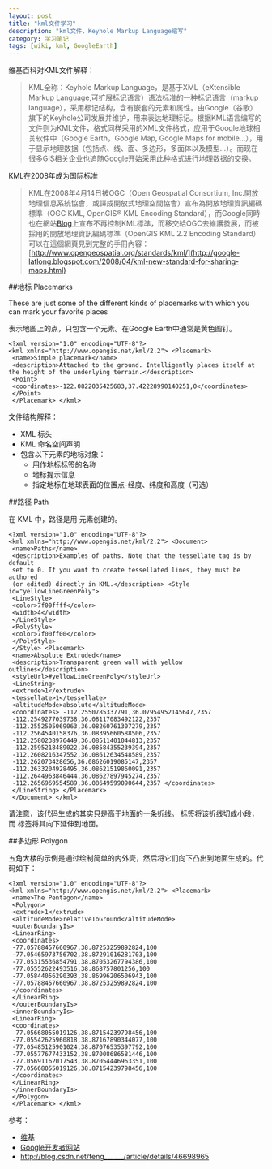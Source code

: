 ```yaml
---
layout: post
title: "kml文件学习"
description: "kml文件，Keyhole Markup Language缩写"
category: 学习笔记
tags: [wiki, kml, GoogleEarth]
---
```


维基百科对KML文件解释：

> KML全称：Keyhole Markup Language，是基于XML（eXtensible Markup Language,可扩展标记语言）语法标准的一种标记语言（markup language），采用标记结构，含有嵌套的元素和属性。由Google（谷歌）旗下的Keyhole公司发展并维护，用来表达地理标记。根据KML语言编写的文件则为KML文件，格式同样采用的XML文件格式，应用于Google地球相关软件中（Google Earth，Google Map, Google Maps for mobile...），用于显示地理数据（包括点、线、面、多边形，多面体以及模型...）。而现在很多GIS相关企业也追随Google开始采用此种格式进行地理数据的交换。

KML在2008年成为国际标准

>KML在2008年4月14日被OGC（Open Geospatial Consortium, Inc.開放地理信息系統協會，或譯成開放式地理空間協會）宣布為開放地理資訊編碼標準（OGC KML, OpenGIS® KML Encoding Standard），而Google同時也在網站[Blog](http://google-latlong.blogspot.com/2008/04/kml-new-standard-for-sharing-maps.html)上宣布不再控制KML標準，而移交給OGC去維護發展，而被採用的開放地理資訊編碼標準（OpenGIS KML 2.2 Encoding Standard）可以在這個網頁見到完整的手冊內容：[http://www.opengeospatial.org/standards/kml/](http://google-latlong.blogspot.com/2008/04/kml-new-standard-for-sharing-maps.html)

##地标 Placemarks

These are just some of the different kinds of placemarks with which you can mark your favorite places

表示地图上的点，只包含一个<Point>元素。在Google Earth中通常是黄色图钉。

	<?xml version="1.0" encoding="UTF-8"?>
	<kml xmlns="http://www.opengis.net/kml/2.2"> <Placemark>
	 <name>Simple placemark</name>
	 <description>Attached to the ground. Intelligently places itself at the height of the underlying terrain.</description>
	 <Point>
	 <coordinates>-122.0822035425683,37.42228990140251,0</coordinates>
	 </Point>
	 </Placemark> </kml>

文件结构解释：

- XML 标头
- KML 命名空间声明
- 包含以下元素的地标对象：
	- 用作地标标签的名称
	- 地标提示信息
	- 指定地标在地球表面的位置点-经度、纬度和高度（可选）

##路径 Path

在 KML 中，路径是用 <LineString> 元素创建的。

	<?xml version="1.0" encoding="UTF-8"?>
	<kml xmlns="http://www.opengis.net/kml/2.2"> <Document>
	 <name>Paths</name>
	 <description>Examples of paths. Note that the tessellate tag is by default
	 set to 0. If you want to create tessellated lines, they must be authored
	 (or edited) directly in KML.</description> <Style id="yellowLineGreenPoly">
	 <LineStyle>
	 <color>7f00ffff</color>
	 <width>4</width>
	 </LineStyle>
	 <PolyStyle>
	 <color>7f00ff00</color>
	 </PolyStyle>
	 </Style> <Placemark>
	 <name>Absolute Extruded</name>
	 <description>Transparent green wall with yellow outlines</description>
	 <styleUrl>#yellowLineGreenPoly</styleUrl>
	 <LineString>
	 <extrude>1</extrude>
	 <tessellate>1</tessellate>
	 <altitudeMode>absolute</altitudeMode>
	 <coordinates> -112.2550785337791,36.07954952145647,2357
	 -112.2549277039738,36.08117083492122,2357
	 -112.2552505069063,36.08260761307279,2357
	 -112.2564540158376,36.08395660588506,2357
	 -112.2580238976449,36.08511401044813,2357
	 -112.2595218489022,36.08584355239394,2357
	 -112.2608216347552,36.08612634548589,2357
	 -112.262073428656,36.08626019085147,2357
	 -112.2633204928495,36.08621519860091,2357
	 -112.2644963846444,36.08627897945274,2357
	 -112.2656969554589,36.08649599090644,2357 </coordinates>
	 </LineString> </Placemark>
	 </Document> </kml>

请注意，该代码生成的其实只是高于地面的一条折线。<tessellate> 标签将该折线切成小段，而 <extrude> 标签将其向下延伸到地面。

##多边形 Polygon

五角大楼的示例是通过绘制简单的内外壳，然后将它们向下凸出到地面生成的。代码如下：

	<?xml version="1.0" encoding="UTF-8"?>
	<kml xmlns="http://www.opengis.net/kml/2.2"> <Placemark>
	 <name>The Pentagon</name>
	 <Polygon>
	 <extrude>1</extrude>
	 <altitudeMode>relativeToGround</altitudeMode>
	 <outerBoundaryIs>
	 <LinearRing>
	 <coordinates>
	 -77.05788457660967,38.87253259892824,100 
	 -77.05465973756702,38.87291016281703,100 
	 -77.05315536854791,38.87053267794386,100 
	 -77.05552622493516,38.868757801256,100 
	 -77.05844056290393,38.86996206506943,100 
	 -77.05788457660967,38.87253259892824,100
	 </coordinates>
	 </LinearRing>
	 </outerBoundaryIs>
	 <innerBoundaryIs>
	 <LinearRing>
	 <coordinates>
	 -77.05668055019126,38.87154239798456,100 
	 -77.05542625960818,38.87167890344077,100 
	 -77.05485125901024,38.87076535397792,100 
	 -77.05577677433152,38.87008686581446,100 
	 -77.05691162017543,38.87054446963351,100 
	 -77.05668055019126,38.87154239798456,100
	 </coordinates>
	 </LinearRing>
	 </innerBoundaryIs>
	 </Polygon>
	 </Placemark> </kml> 


参考：

- [维基](https://zh.wikipedia.org/wiki/KML)
- [Google开发者网站](https://developers.google.com/kml/documentation/kml_tut)
- http://blog.csdn.net/feng______/article/details/46698965
